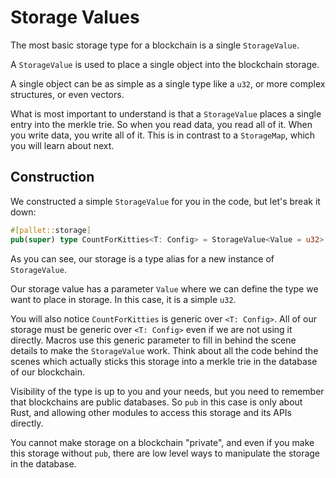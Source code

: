 # Storage Values

The most basic storage type for a blockchain is a single `StorageValue`.

A `StorageValue` is used to place a single object into the blockchain storage.

A single object can be as simple as a single type like a `u32`, or more complex structures, or even vectors.

What is most important to understand is that a `StorageValue` places a single entry into the merkle trie. So when you read data, you read all of it. When you write data, you write all of it. This is in contrast to a `StorageMap`, which you will learn about next.

## Construction

We constructed a simple `StorageValue` for you in the code, but let's break it down:

```rust
#[pallet::storage]
pub(super) type CountForKitties<T: Config> = StorageValue<Value = u32>;
```

As you can see, our storage is a type alias for a new instance of `StorageValue`.

Our storage value has a parameter `Value` where we can define the type we want to place in storage. In this case, it is a simple `u32`.

You will also notice `CountForKitties` is generic over `<T: Config>`. All of our storage must be generic over `<T: Config>` even if we are not using it directly. Macros use this generic parameter to fill in behind the scene details to make the `StorageValue` work. Think about all the code behind the scenes which actually sticks this storage into a merkle trie in the database of our blockchain.

Visibility of the type is up to you and your needs, but you need to remember that blockchains are public databases. So `pub` in this case is only about Rust, and allowing other modules to access this storage and its APIs directly.

You cannot make storage on a blockchain "private", and even if you make this storage without `pub`, there are low level ways to manipulate the storage in the database.

